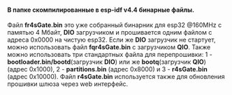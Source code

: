 #### В папке скомпилированные  в esp-idf v4.4 бинарные файлы.</br> 
Файл **fr4sGate.bin** это уже собранный бинарник для esp32 @160MHz с памятью 4 Мбайт, **DIO** загрузчиком и прошивается одним файлом с адреса 0x0000 на чистую esp32. Если же **DIO** загрузчик не стартует, можно использовать файл **fqr4sGate.bin** с загрузчиком **QIO**. Также можно использовать три стандартных файла для перепрошивки: 1 - **bootloader.bin/bootd**(загрузчик **DIO**) или же **bootq**(загрузчик **QIO**) (адрес 0x1000), 2 - **partitions.bin** (адрес 0x8000) и 3 - **r4sGate.bin** (адрес 0x10000).  Файл **r4sGate.bin** используется также для обновления прошивки шлюза через web интерфейс.
